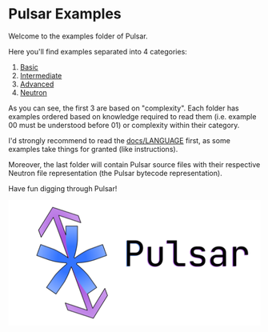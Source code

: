 # Pulsar Examples

Welcome to the examples folder of Pulsar.

Here you'll find examples separated into 4 categories:
1. [Basic](basic)
2. [Intermediate](intermediate)
3. [Advanced](advanced)
4. [Neutron](neutron)

As you can see, the first 3 are based on "complexity". Each folder
has examples ordered based on knowledge required to read them
(i.e. example 00 must be understood before 01) or complexity
within their category.

I'd strongly recommend to read the [docs/LANGUAGE](docs/LANGUAGE.md)
first, as some examples take things for granted (like instructions).

Moreover, the last folder will contain Pulsar source files with their
respective Neutron file representation (the Pulsar bytecode representation).

Have fun digging through Pulsar!

![](../assets/banner.png)
